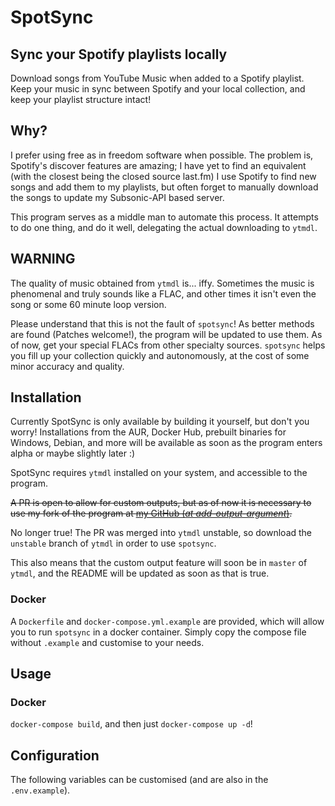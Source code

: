 # SpotSync
## Sync your Spotify playlists locally
Download songs from YouTube Music when added to a Spotify
playlist. Keep your music in sync between Spotify and your local
collection, and keep your playlist structure intact!

## Why?
I prefer using free as in freedom software when possible. The problem
is, Spotify's discover features are amazing; I have yet to find an
equivalent (with the closest being the closed source last.fm) I use
Spotify to find new songs and add them to my playlists, but often
forget to manually download the songs to update my Subsonic-API based
server.

This program serves as a middle man to automate this process. It
attempts to do one thing, and do it well, delegating the actual
downloading to `ytmdl`.

## **WARNING**
The quality of music obtained from `ytmdl` is... iffy. Sometimes the
music is phenomenal and truly sounds like a FLAC, and other times it
isn't even the song or some 60 minute loop version.

Please understand that this is not the fault of `spotsync`! As better
methods are found (Patches welcome!), the program will be updated to
use them. As of now, get your special FLACs from other specialty
sources. `spotsync` helps you fill up your collection quickly and
autonomously, at the cost of some minor accuracy and quality.

## Installation
Currently SpotSync is only available by building it yourself, but
don't you worry! Installations from the AUR, Docker Hub, prebuilt
binaries for Windows, Debian, and more will be available as soon as
the program enters alpha or maybe slightly later :)

SpotSync requires `ytmdl` installed on your system, and accessible to
the program.

~~A PR is open to allow for custom outputs, but as of now it is
necessary to use my fork of the program at [my GitHub (*at
add-output-argument*)](https://github.com/TheCatster/ytmdl).~~

No longer true! The PR was merged into `ytmdl` unstable, so download
the `unstable` branch of `ytmdl` in order to use `spotsync`.

This also means that the custom output feature will soon be in
`master` of `ytmdl`, and the README will be updated as soon as that is
true.

### Docker
A `Dockerfile` and `docker-compose.yml.example` are provided, which
will allow you to run `spotsync` in a docker container. Simply copy
the compose file without `.example` and customise to your needs.

## Usage
### Docker
`docker-compose build`, and then just `docker-compose up -d`!

## Configuration
The following variables can be customised (and are also in the
`.env.example`).
